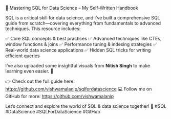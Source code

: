 🚀 Mastering SQL for Data Science – My Self-Written Handbook

SQL is a critical skill for data science, and I’ve built a comprehensive SQL guide from scratch—covering everything from fundamentals to advanced techniques. This resource includes:

✅ Core SQL concepts & best practices
✅ Advanced techniques like CTEs, window functions & joins
✅ Performance tuning & indexing strategies
✅ Real-world data science applications
✅ Hidden SQL tricks for writing efficient queries

I’ve also uploaded some insightful visuals from **Nitish Singh** to make learning even easier. 📸

👉 Check out the full guide here: https://github.com/vishwamalanip/sqlfordatascience
💻 Follow me on GitHub for more: https://github.com/vishwamalanip

Let’s connect and explore the world of SQL & data science together! 🚀 #SQL #DataScience #SQLForDataScience #GitHub
